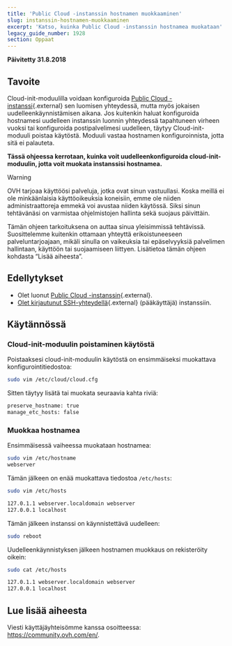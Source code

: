 ```yaml
---
title: 'Public Cloud -instanssin hostnamen muokkaaminen'
slug: instanssin-hostnamen-muokkaaminen
excerpt: 'Katso, kuinka Public Cloud -instanssin hostnamea muokataan'
legacy_guide_number: 1928
section: Oppaat
---
```


**Päivitetty 31.8.2018**

## Tavoite

Cloud-init-moduulilla voidaan konfiguroida [Public Cloud -instanssi](https://www.ovh-hosting.fi/public-cloud/instances/){.external} sen luomisen yhteydessä, mutta myös jokaisen uudelleenkäynnistämisen aikana. Jos kuitenkin haluat konfiguroida hostnamesi uudelleen instanssin luonnin yhteydessä tapahtuneen virheen vuoksi tai konfiguroida postipalvelimesi uudelleen, täytyy Cloud-init-moduuli poistaa käytöstä. Moduuli vastaa hostnamen konfiguroinnista, jotta sitä ei palauteta.

**Tässä ohjeessa kerrotaan, kuinka voit uudelleenkonfiguroida cloud-init-moduulin, jotta voit muokata instanssisi hostnamea.**

> [!warning]
>
> OVH tarjoaa käyttöösi palveluja, jotka ovat sinun vastuullasi. Koska meillä ei ole minkäänlaisia käyttöoikeuksia koneisiin, emme ole niiden administraattoreja emmekä voi avustaa niiden käytössä. Siksi sinun tehtävänäsi on varmistaa ohjelmistojen hallinta sekä suojaus päivittäin.
>
> Tämän ohjeen tarkoituksena on auttaa sinua yleisimmissä tehtävissä. Suosittelemme kuitenkin ottamaan yhteyttä erikoistuneeseen palveluntarjoajaan, mikäli sinulla on vaikeuksia tai epäselvyyksiä palvelimen hallintaan, käyttöön tai suojaamiseen liittyen. Lisätietoa tämän ohjeen kohdasta “Lisää aiheesta”.
>


## Edellytykset

- Olet luonut [Public Cloud -instanssin](https://www.ovh-hosting.fi/public-cloud/instances/){.external}.
- [Olet kirjautunut SSH-yhteydellä](https://docs.ovh.com/fi/public-cloud/ensimmainen-kirjautuminen/){.external} (pääkäyttäjä) instanssiin.


## Käytännössä

### Cloud-init-moduulin poistaminen käytöstä

Poistaaksesi cloud-init-moduulin käytöstä on ensimmäiseksi muokattava konfigurointitiedostoa:

```sh
sudo vim /etc/cloud/cloud.cfg
```

Sitten täytyy lisätä tai muokata seuraavia kahta riviä:

```sh
preserve_hostname: true
manage_etc_hosts: false
```

### Muokkaa hostnamea

Ensimmäisessä vaiheessa muokataan hostnamea:

```sh
sudo vim /etc/hostname
webserver
```

Tämän jälkeen on enää muokattava tiedostoa `/etc/hosts`:

```sh
sudo vim /etc/hosts

127.0.1.1 webserver.localdomain webserver
127.0.0.1 localhost
```

Tämän jälkeen instanssi on käynnistettävä uudelleen:

```bash
sudo reboot
```

Uudelleenkäynnistyksen jälkeen hostnamen muokkaus on rekisteröity oikein:

```sh
sudo cat /etc/hosts

127.0.1.1 webserver.localdomain webserver
127.0.0.1 localhost
```

## Lue lisää aiheesta 

Viesti käyttäjäyhteisömme kanssa osoitteessa: <https://community.ovh.com/en/>.